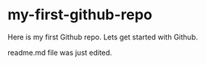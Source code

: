 # my-first-github-repo
Here is my first Github repo. Lets get started with Github.

readme.md file was just edited.
